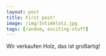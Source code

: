 ```yaml
---
layout: post
title: First post!
image: /img/Intimklotz.jpg
tags: [random, exciting-stuff]
---
```


Wir verkaufen Holz, das ist großartig!
